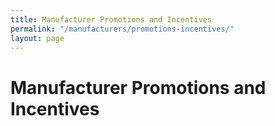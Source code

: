 ```yaml
---
title: Manufacturer Promotions and Incentives
permalink: "/manufacturers/promotions-incentives/"
layout: page
---
```


# Manufacturer Promotions and Incentives
